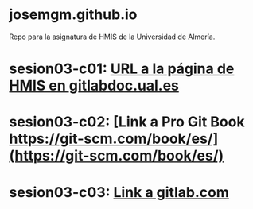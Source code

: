 # josemgm.github.io
Repo para la asignatura de HMIS de la Universidad de Almería.

# sesion03-c01: [URL a la página de HMIS en gitlabdoc.ual.es](http://gitlabdoc.ual.es)

# sesion03-c02: [Link a Pro Git Book https://git-scm.com/book/es/](https://git-scm.com/book/es/)

# sesion03-c03: [Link a gitlab.com](https://gitlab.com)